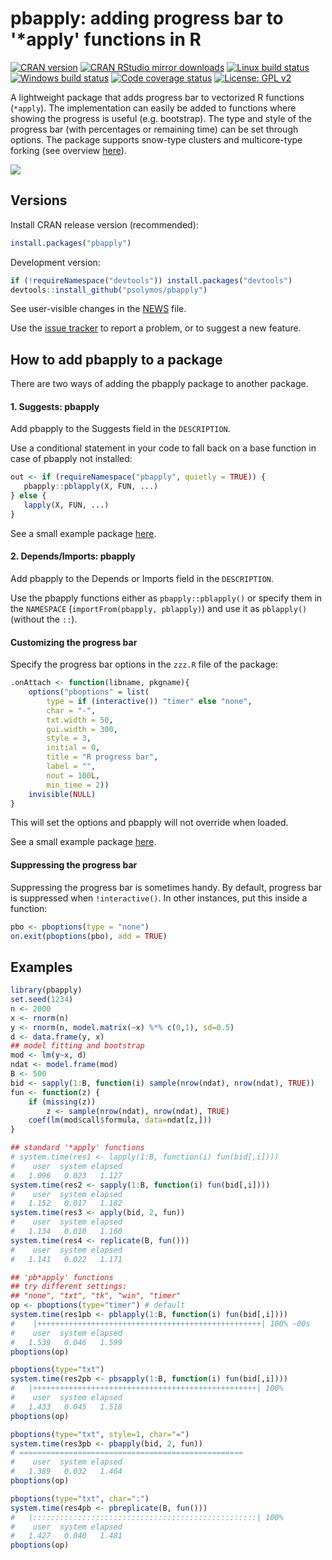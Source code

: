 # pbapply: adding progress bar to '*apply' functions in R

[![CRAN version](http://www.r-pkg.org/badges/version/pbapply)](http://cran.rstudio.com/web/packages/pbapply/index.html)
[![CRAN RStudio mirror downloads](http://cranlogs.r-pkg.org/badges/grand-total/pbapply)](http://cran.rstudio.com/web/packages/pbapply/index.html)
[![Linux build status](https://travis-ci.org/psolymos/pbapply.svg?branch=master)](https://travis-ci.org/psolymos/pbapply)
[![Windows build status](https://ci.appveyor.com/api/projects/status/wnr13fj6ybis9jfy?svg=true)](https://ci.appveyor.com/project/psolymos/pbapply)
[![Code coverage status](https://codecov.io/gh/psolymos/pbapply/branch/master/graph/badge.svg)](https://codecov.io/gh/psolymos/pbapply)
[![License: GPL v2](https://img.shields.io/badge/License-GPL%20v2-blue.svg)](https://www.gnu.org/licenses/old-licenses/gpl-2.0.en.html)

A lightweight package that adds progress bar to vectorized R functions
(`*apply`). The implementation can easily be added to functions where showing the progress is
useful (e.g. bootstrap). The type and style of the progress bar (with percentages or remaining time) can be set through options.
The package supports snow-type clusters and multicore-type forking
(see overview [here](http://peter.solymos.org/code/2016/09/11/what-is-the-cost-of-a-progress-bar-in-r.html)).

![](https://github.com/psolymos/pbapply/raw/master/images/pbapply-01.gif)

## Versions

Install CRAN release version (recommended):

```R
install.packages("pbapply")
```

Development version:

```R
if (!requireNamespace("devtools")) install.packages("devtools")
devtools::install_github("psolymos/pbapply")
```

See user-visible changes in the [NEWS](https://github.com/psolymos/pbapply/blob/master/NEWS.md) file.

Use the [issue tracker](https://github.com/psolymos/pbapply/issues)
to report a problem, or to suggest a new feature.

## How to add pbapply to a package

There are two ways of adding the pbapply package to another package.

#### 1. Suggests: pbapply

Add pbapply to the Suggests field in the `DESCRIPTION`.

Use a conditional statement in your code to fall back on a base function in case of pbapply not installed:

```R
out <- if (requireNamespace("pbapply", quietly = TRUE)) {
   pbapply::pblapply(X, FUN, ...)
} else {
   lapply(X, FUN, ...)
}
```

See a small example package [here](https://github.com/psolymos/pbapplySuggests).

#### 2. Depends/Imports: pbapply

Add pbapply to the Depends or Imports field in the `DESCRIPTION`.

Use the pbapply functions either as `pbapply::pblapply()` or specify them in the `NAMESPACE` (`importFrom(pbapply, pblapply)`) and
use it as `pblapply()` (without the `::`).

#### Customizing the progress bar

Specify the progress bar options in the `zzz.R` file of the package:

```R
.onAttach <- function(libname, pkgname){
    options("pboptions" = list(
        type = if (interactive()) "timer" else "none",
        char = "-",
        txt.width = 50,
        gui.width = 300,
        style = 3,
        initial = 0,
        title = "R progress bar",
        label = "",
        nout = 100L,
        min_time = 2))
    invisible(NULL)
}
```

This will set the options and pbapply will not override when loaded.

See a small example package [here](https://github.com/psolymos/pbapplyDepends).

#### Suppressing the progress bar

Suppressing the progress bar is sometimes handy. By default, progress bar is suppressed when `!interactive()`.
In other instances, put this inside a function:

```R
pbo <- pboptions(type = "none")
on.exit(pboptions(pbo), add = TRUE)
```

## Examples

```R
library(pbapply)
set.seed(1234)
n <- 2000
x <- rnorm(n)
y <- rnorm(n, model.matrix(~x) %*% c(0,1), sd=0.5)
d <- data.frame(y, x)
## model fitting and bootstrap
mod <- lm(y~x, d)
ndat <- model.frame(mod)
B <- 500
bid <- sapply(1:B, function(i) sample(nrow(ndat), nrow(ndat), TRUE))
fun <- function(z) {
    if (missing(z))
        z <- sample(nrow(ndat), nrow(ndat), TRUE)
    coef(lm(mod$call$formula, data=ndat[z,]))
}

## standard '*apply' functions
# system.time(res1 <- lapply(1:B, function(i) fun(bid[,i])))
#    user  system elapsed
#   1.096   0.023   1.127
system.time(res2 <- sapply(1:B, function(i) fun(bid[,i])))
#    user  system elapsed
#   1.152   0.017   1.182
system.time(res3 <- apply(bid, 2, fun))
#    user  system elapsed
#   1.134   0.010   1.160
system.time(res4 <- replicate(B, fun()))
#    user  system elapsed
#   1.141   0.022   1.171

## 'pb*apply' functions
## try different settings:
## "none", "txt", "tk", "win", "timer"
op <- pboptions(type="timer") # default
system.time(res1pb <- pblapply(1:B, function(i) fun(bid[,i])))
#    |++++++++++++++++++++++++++++++++++++++++++++++++++| 100% ~00s
#    user  system elapsed
#   1.539   0.046   1.599
pboptions(op)

pboptions(type="txt")
system.time(res2pb <- pbsapply(1:B, function(i) fun(bid[,i])))
#   |++++++++++++++++++++++++++++++++++++++++++++++++++| 100%
#    user  system elapsed
#   1.433   0.045   1.518
pboptions(op)

pboptions(type="txt", style=1, char="=")
system.time(res3pb <- pbapply(bid, 2, fun))
# ==================================================
#    user  system elapsed
#   1.389   0.032   1.464
pboptions(op)

pboptions(type="txt", char=":")
system.time(res4pb <- pbreplicate(B, fun()))
#   |::::::::::::::::::::::::::::::::::::::::::::::::::| 100%
#    user  system elapsed
#   1.427   0.040   1.481
pboptions(op)
```
